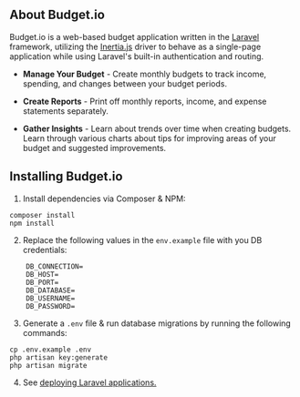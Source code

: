 ## About Budget.io

Budget.io is a web-based budget application written in the 
[Laravel](https://laravel.com/) framework, utilizing the 
[Inertia.js](https://inertiajs.com/) driver to behave as 
a single-page application while using Laravel's built-in 
authentication and routing.

* **Manage Your Budget** - Create monthly budgets to 
track income, spending, and changes between your budget 
periods.

* **Create Reports** - Print off monthly reports, income, 
and expense statements separately.

* **Gather Insights** - Learn about trends over time when 
creating budgets.  Learn through various charts about 
tips for improving areas of your budget and suggested 
improvements.

## Installing Budget.io

1. Install dependencies via Composer & NPM:

```
composer install
npm install
```

2. Replace the following values in the `env.example` file 
with you DB credentials:
```
    DB_CONNECTION=
    DB_HOST=
    DB_PORT=
    DB_DATABASE=
    DB_USERNAME=
    DB_PASSWORD=
```

3. Generate a `.env` file & run database migrations by running the following commands:

```
cp .env.example .env
php artisan key:generate
php artisan migrate
```

4. See [deploying Laravel applications.](https://laravel.com/docs/8.x/deployment#introduction)
